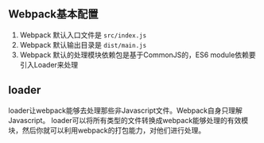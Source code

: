 ## Webpack基本配置

1. Webpack 默认入口文件是 `src/index.js`
2. Webpack 默认输出目录是 `dist/main.js`
3. Webpack 默认的处理模块依赖包是基于CommonJS的，ES6 module依赖要引入Loader来处理

## loader 
loader让webpack能够去处理那些非Javascript文件。Webpack自身只理解Javascript。
loader可以将所有类型的文件转换成webpack能够处理的有效模块，然后你就可以利用webpack的打包能力，对他们进行处理。

